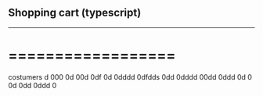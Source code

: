 ## Shopping cart (typescript)
---------------------------
==================
=================

costumers
d
000
0d
00d
0df
0d
0dddd
0dfdds
0dd
0dddd
00dd
0ddd
0d
0
0d
0dd
0ddd
0
